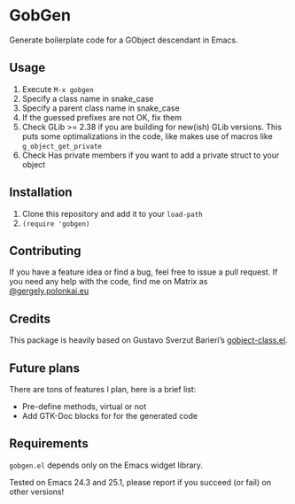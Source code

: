 # GobGen

Generate boilerplate code for a GObject descendant in Emacs.

## Usage

1. Execute `M-x gobgen`
2. Specify a class name in snake_case
3. Specify a parent class name in snake_case
3. If the guessed prefixes are not OK, fix them
4. Check GLib >= 2.38 if you are building for new(ish) GLib
   versions. This puts some optimalizations in the code, like makes
   use of macros like `g_object_get_private`
5. Check Has private members if you want to add a private struct to
   your object

## Installation

1. Clone this repository and add it to your `load-path`
2. `(require 'gobgen)`

## Contributing

If you have a feature idea or find a bug, feel free to issue a pull
request. If you need any help with the code, find me on Matrix
as
[@gergely.polonkai.eu](https://riot.im/app/#/user/@gergely:polonkai.eu)

## Credits

This package is heavily based on Gustavo Sverzut
Barieri’s
[gobject-class.el](https://www.emacswiki.org/emacs/gobject-class.el).

## Future plans

There are tons of features I plan, here is a brief list:

* Pre-define methods, virtual or not
* Add GTK-Doc blocks for for the generated code

## Requirements

`gobgen.el` depends only on the Emacs widget library.

Tested on Emacs 24.3 and 25.1, please report if you succeed (or fail)
on other versions!
